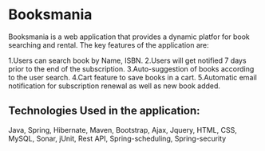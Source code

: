 # Booksmania

Booksmania is a web application that provides a dynamic platfor for book searching and rental. 
The key features of the application are:

1.Users can search book by Name, ISBN.
2.Users will get notified 7 days prior to the end of the subscription.
3.Auto-suggestion of books according to the user search.
4.Cart feature to save books in a cart.
5.Automatic email notification for subscription renewal as well as new book added.

## Technologies Used in the application:
Java, Spring, Hibernate, Maven, Bootstrap, Ajax, Jquery, HTML, CSS, MySQL, Sonar, jUnit, Rest API, Spring-scheduling, Spring-security
